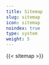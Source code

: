 ```yaml
---
title: Sitemap
slug: sitemap
icon: sitemap
noindex: true
type: system
weight: 5
---
```

{{< sitemap >}}